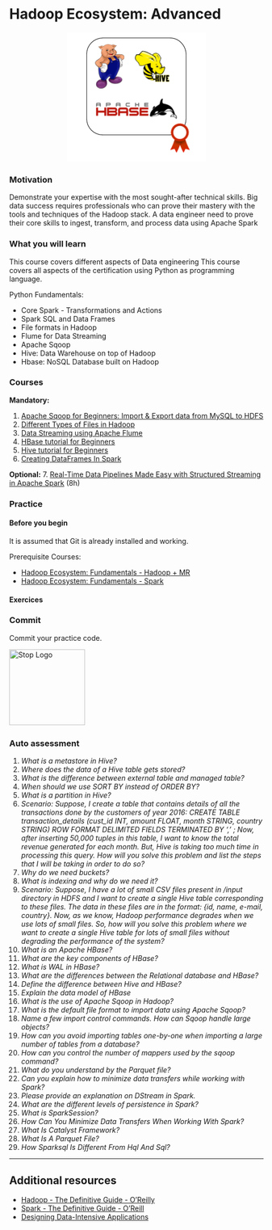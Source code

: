 # Hadoop Ecosystem: Advanced

<p align="center">
<img src="../assets/hadoop_advanced.png"> 
</p>

### Motivation ###

Demonstrate your expertise with the most sought-after technical skills. 
Big data success requires professionals who can prove their mastery with the tools and techniques of the Hadoop stack. 
A data engineer need to prove their core skills to ingest, transform, and process data using Apache Spark

### What you will learn ###

This course covers different aspects of Data engineering 
This course covers all aspects of the certification using Python as programming language.

Python Fundamentals:
* Core Spark - Transformations and Actions
* Spark SQL and Data Frames
* File formats in Hadoop
* Flume for Data Streaming
* Apache Sqoop
* Hive: Data Warehouse on top of Hadoop
* Hbase: NoSQL Database built on Hadoop

### Courses ###

**Mandatory:**

1. [Apache Sqoop for Beginners: Import & Export data from MySQL to HDFS](https://www.youtube.com/watch?v=r1NLCComQ9Q)
2. [Different Types of Files in Hadoop](https://www.youtube.com/watch?v=jKfKmBdPuT4)
3. [Data Streaming using Apache Flume](https://www.youtube.com/watch?v=fUesPFJ6FfE)
4. [HBase tutorial for Beginners](https://www.youtube.com/watch?v=V1fXSCASVDc)
5. [Hive tutorial for Beginners](https://www.youtube.com/watch?v=rr17cbPGWGA)
6. [Creating DataFrames In Spark](https://www.youtube.com/watch?v=UTpQxMtw58M)

**Optional:**
7. [Real-Time Data Pipelines Made Easy with Structured Streaming in Apache Spark](https://www.youtube.com/watch?v=wQfm4P23Hew&t=845s) (8h)

### Practice ###

#### Before you begin ####
It is assumed that Git is already installed and working.

Prerequisite Courses:
* [Hadoop Ecosystem: Fundamentals - Hadoop + MR](hadoop_ecosystem_fundamentals_1/)
* [Hadoop Ecosystem: Fundamentals - Spark](hadoop_ecosystem_fundamentals_2/)

#### Exercices ####

### Commit ###

Commit your practice code.

<img src="../assets/stop.png" title="Stop Logo" width="150" height="150">

### Auto assessment ###

1. *What is a metastore in Hive?*
2. *Where does the data of a Hive table gets stored?*
3. *What is the difference between external table and managed table?*
4. *When should we use SORT BY instead of ORDER BY?*
5. *What is a partition in Hive?*
6. *Scenario:
Suppose, I create a table that contains details of all the transactions done by the customers of year 2016: CREATE TABLE transaction_details (cust_id INT, amount FLOAT, month STRING, country STRING) ROW FORMAT DELIMITED FIELDS TERMINATED BY ‘,’ ;
Now, after inserting 50,000 tuples in this table, I want to know the total revenue generated for each month. But, Hive is taking too much time in processing this query. How will you solve this problem and list the steps that I will be taking in order to do so?*
7. *Why do we need buckets?*
8. *What is indexing and why do we need it?*
9. *Scenario:
Suppose, I have a lot of small CSV files present in /input directory in HDFS and I want to create a single Hive table corresponding to these files. The data in these files are in the format: {id, name, e-mail, country}. Now, as we know, Hadoop performance degrades when we use lots of small files.
So, how will you solve this problem where we want to create a single Hive table for lots of small files without degrading the performance of the system?*
10. *What is an Apache HBase?*
11. *What are the key components of HBase?*
12. *What is WAL in HBase?*
13. *What are the differences between the Relational database and HBase?*
14. *Define the difference between Hive and HBase?*
15. *Explain the data model of HBase*
16. *What is the use of Apache Sqoop in Hadoop?*
17. *What is the default file format to import data using Apache Sqoop?*
18. *Name a few import control commands. How can Sqoop handle large objects?*
19. *How can you avoid importing tables one-by-one when importing a large number of tables from a database?*
20. *How can you control the number of mappers used by the sqoop command?*
21. *What do you understand by the Parquet file?*
22. *Can you explain how to minimize data transfers while working with Spark?*
23. *Please provide an explanation on DStream in Spark.*
24. *What are the different levels of persistence in Spark?*
25. *What is SparkSession?*
26. *How Can You Minimize Data Transfers When Working With Spark?*
27. *What Is Catalyst Framework?*
28. *What Is A Parquet File?*
29. *How Sparksql Is Different From Hql And Sql?*

---

## Additional resources

* [Hadoop - The Definitive Guide - O’Reilly](https://www.oreilly.com/library/view/hadoop-the-definitive/9781491901687/)
* [Spark - The Definitive Guide - O’Reill](https://www.oreilly.com/library/view/spark-the-definitive/9781491912201/)
* [Designing Data-Intensive Applications](https://www.oreilly.com/library/view/designing-data-intensive-applications/9781491903063/)
